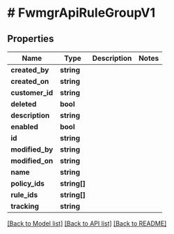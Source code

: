 # # FwmgrApiRuleGroupV1

## Properties

Name | Type | Description | Notes
------------ | ------------- | ------------- | -------------
**created_by** | **string** |  |
**created_on** | **string** |  |
**customer_id** | **string** |  |
**deleted** | **bool** |  |
**description** | **string** |  |
**enabled** | **bool** |  |
**id** | **string** |  |
**modified_by** | **string** |  |
**modified_on** | **string** |  |
**name** | **string** |  |
**policy_ids** | **string[]** |  |
**rule_ids** | **string[]** |  |
**tracking** | **string** |  |

[[Back to Model list]](../../README.md#models) [[Back to API list]](../../README.md#endpoints) [[Back to README]](../../README.md)

